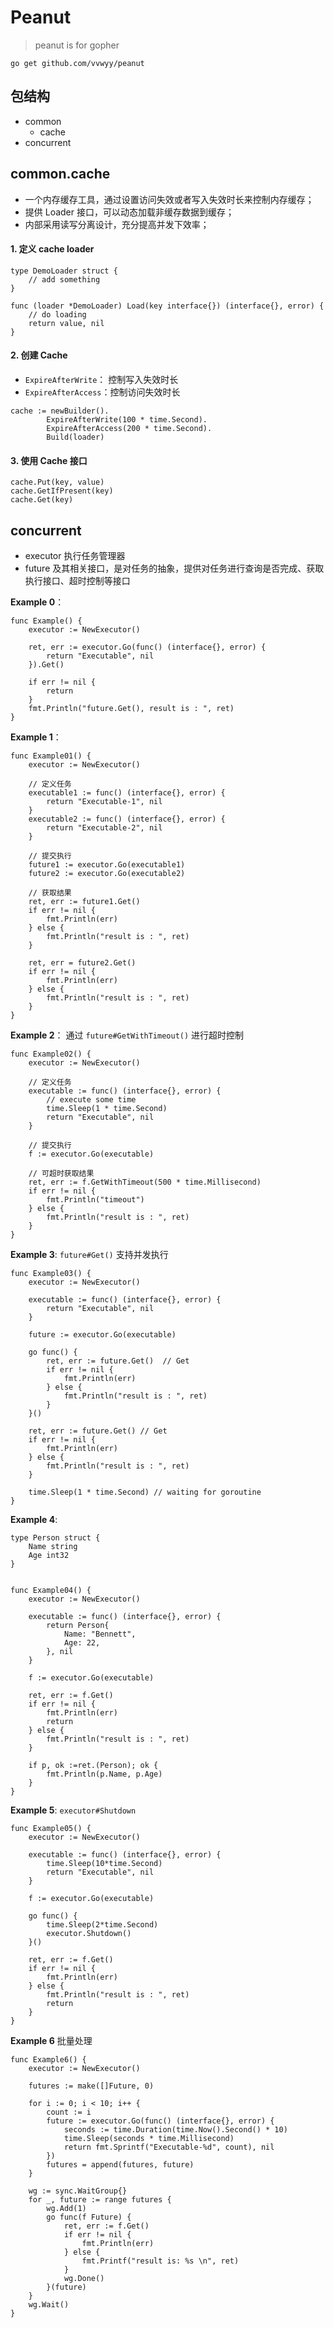 # Peanut
> peanut is for gopher

```
go get github.com/vvwyy/peanut
```

## 包结构
- common
    + cache
- concurrent


## common.cache

- 一个内存缓存工具，通过设置访问失效或者写入失效时长来控制内存缓存；
- 提供 Loader 接口，可以动态加载非缓存数据到缓存；
- 内部采用读写分离设计，充分提高并发下效率；

#### 1. 定义 cache loader

```
type DemoLoader struct {
    // add something
}

func (loader *DemoLoader) Load(key interface{}) (interface{}, error) {
    // do loading
	return value, nil
}
```

#### 2. 创建 Cache

- `ExpireAfterWrite`： 控制写入失效时长
- `ExpireAfterAccess`：控制访问失效时长
```
cache := newBuilder().
		ExpireAfterWrite(100 * time.Second).
		ExpireAfterAccess(200 * time.Second).
		Build(loader)
```

#### 3. 使用 Cache 接口
```
cache.Put(key, value)
cache.GetIfPresent(key)
cache.Get(key)
```


## concurrent

- executor 执行任务管理器
- future 及其相关接口，是对任务的抽象，提供对任务进行查询是否完成、获取执行接口、超时控制等接口

**Example 0**： 
```
func Example() {
	executor := NewExecutor()

	ret, err := executor.Go(func() (interface{}, error) {
		return "Executable", nil
	}).Get()

	if err != nil {
		return
	}
	fmt.Println("future.Get(), result is : ", ret)
}
```

**Example 1**： 
```
func Example01() {
	executor := NewExecutor()

	// 定义任务
	executable1 := func() (interface{}, error) {
		return "Executable-1", nil
	}
	executable2 := func() (interface{}, error) {
		return "Executable-2", nil
	}

	// 提交执行
	future1 := executor.Go(executable1)
	future2 := executor.Go(executable2)

	// 获取结果
	ret, err := future1.Get()
	if err != nil {
		fmt.Println(err)
	} else {
		fmt.Println("result is : ", ret)
	}

	ret, err = future2.Get()
	if err != nil {
		fmt.Println(err)
	} else {
		fmt.Println("result is : ", ret)
	}
}
```

**Example 2**： 通过 `future#GetWithTimeout()` 进行超时控制
```
func Example02() {
	executor := NewExecutor()

	// 定义任务
	executable := func() (interface{}, error) {
		// execute some time
		time.Sleep(1 * time.Second)
		return "Executable", nil
	}

	// 提交执行
	f := executor.Go(executable)

	// 可超时获取结果
	ret, err := f.GetWithTimeout(500 * time.Millisecond)
	if err != nil {
		fmt.Println("timeout")
	} else {
		fmt.Println("result is : ", ret)
	}
}
```

**Example 3**: `future#Get()` 支持并发执行
```
func Example03() {
	executor := NewExecutor()

	executable := func() (interface{}, error) {
		return "Executable", nil
	}

	future := executor.Go(executable)

	go func() {
		ret, err := future.Get()  // Get 
		if err != nil {
			fmt.Println(err)
		} else {
			fmt.Println("result is : ", ret)
		}
	}()

	ret, err := future.Get() // Get
	if err != nil {
		fmt.Println(err)
	} else {
		fmt.Println("result is : ", ret)
	}

	time.Sleep(1 * time.Second) // waiting for goroutine
}
```

**Example 4**: 
```
type Person struct {
	Name string
	Age int32
}


func Example04() {
	executor := NewExecutor()

	executable := func() (interface{}, error) {
		return Person{
			Name: "Bennett",
			Age: 22,
		}, nil
	}

	f := executor.Go(executable)

	ret, err := f.Get()
	if err != nil {
		fmt.Println(err)
		return
	} else {
		fmt.Println("result is : ", ret)
	}

	if p, ok :=ret.(Person); ok {
		fmt.Println(p.Name, p.Age)
	}
}
```

**Example 5**: `executor#Shutdown`
```
func Example05() {
	executor := NewExecutor()

	executable := func() (interface{}, error) {
		time.Sleep(10*time.Second)
		return "Executable", nil
	}

	f := executor.Go(executable)

	go func() {
		time.Sleep(2*time.Second)
		executor.Shutdown()
	}()

	ret, err := f.Get()
	if err != nil {
		fmt.Println(err)
	} else {
		fmt.Println("result is : ", ret)
		return
	}
}
```

**Example 6** 批量处理
```
func Example6() {
	executor := NewExecutor()

	futures := make([]Future, 0)

	for i := 0; i < 10; i++ {
		count := i
		future := executor.Go(func() (interface{}, error) {
			seconds := time.Duration(time.Now().Second() * 10)
			time.Sleep(seconds * time.Millisecond)
			return fmt.Sprintf("Executable-%d", count), nil
		})
		futures = append(futures, future)
	}

	wg := sync.WaitGroup{}
	for _, future := range futures {
		wg.Add(1)
		go func(f Future) {
			ret, err := f.Get()
			if err != nil {
				fmt.Println(err)
			} else {
				fmt.Printf("result is: %s \n", ret)
			}
			wg.Done()
		}(future)
	}
	wg.Wait()
}
```

